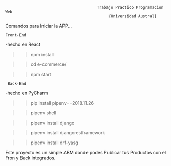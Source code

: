                                             Trabajo Practico Programacion Web 
                                                 {Universidad Austral}
                                                 
                                                 
Comandos para Iniciar la APP...

    Front-End
-hecho en React                                                                        

>> npm install

>> cd e-commerce/

>> npm start

     Back-End
-hecho en PyCharm
  
>> pip install pipenv==2018.11.26

>> pipenv shell

>> pipenv install django

>> pipenv install djangorestframework

>> pipenv install drf-yasg

Este proyecto es un simple ABM donde podes Publicar tus Productos con el Fron y Back integrados.
